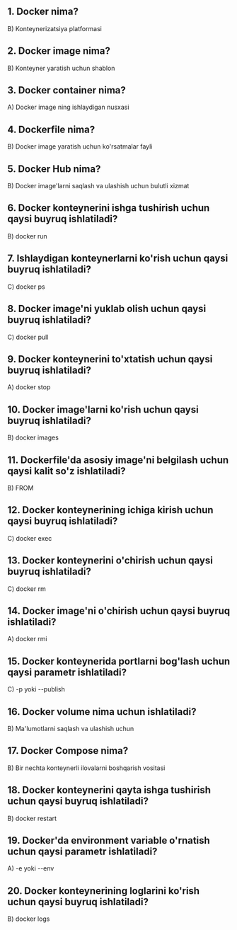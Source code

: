 ## 1. Docker nima?

B) Konteynerizatsiya platformasi

## 2. Docker image nima?

B) Konteyner yaratish uchun shablon

## 3. Docker container nima?

A) Docker image ning ishlaydigan nusxasi

## 4. Dockerfile nima?

B) Docker image yaratish uchun ko'rsatmalar fayli

## 5. Docker Hub nima?

B) Docker image'larni saqlash va ulashish uchun bulutli xizmat

## 6. Docker konteynerini ishga tushirish uchun qaysi buyruq ishlatiladi?

B) docker run

## 7. Ishlaydigan konteynerlarni ko'rish uchun qaysi buyruq ishlatiladi?

C) docker ps

## 8. Docker image'ni yuklab olish uchun qaysi buyruq ishlatiladi?

C) docker pull

## 9. Docker konteynerini to'xtatish uchun qaysi buyruq ishlatiladi?

A) docker stop

## 10. Docker image'larni ko'rish uchun qaysi buyruq ishlatiladi?

B) docker images

## 11. Dockerfile'da asosiy image'ni belgilash uchun qaysi kalit so'z ishlatiladi?

B) FROM

## 12. Docker konteynerining ichiga kirish uchun qaysi buyruq ishlatiladi?

C) docker exec

## 13. Docker konteynerini o'chirish uchun qaysi buyruq ishlatiladi?

C) docker rm

## 14. Docker image'ni o'chirish uchun qaysi buyruq ishlatiladi?

A) docker rmi

## 15. Docker konteynerida portlarni bog'lash uchun qaysi parametr ishlatiladi?

C) -p yoki --publish

## 16. Docker volume nima uchun ishlatiladi?

B) Ma'lumotlarni saqlash va ulashish uchun

## 17. Docker Compose nima?

B) Bir nechta konteynerli ilovalarni boshqarish vositasi

## 18. Docker konteynerini qayta ishga tushirish uchun qaysi buyruq ishlatiladi?

B) docker restart

## 19. Docker'da environment variable o'rnatish uchun qaysi parametr ishlatiladi?

A) -e yoki --env

## 20. Docker konteynerining loglarini ko'rish uchun qaysi buyruq ishlatiladi?

B) docker logs
